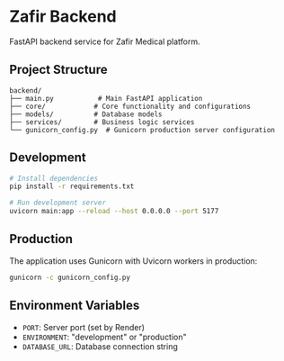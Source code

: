 # Zafir Backend

FastAPI backend service for Zafir Medical platform.

## Project Structure

```
backend/
├── main.py           # Main FastAPI application
├── core/            # Core functionality and configurations
├── models/          # Database models
├── services/        # Business logic services
└── gunicorn_config.py  # Gunicorn production server configuration
```

## Development

```bash
# Install dependencies
pip install -r requirements.txt

# Run development server
uvicorn main:app --reload --host 0.0.0.0 --port 5177
```

## Production

The application uses Gunicorn with Uvicorn workers in production:

```bash
gunicorn -c gunicorn_config.py
```

## Environment Variables

- `PORT`: Server port (set by Render)
- `ENVIRONMENT`: "development" or "production"
- `DATABASE_URL`: Database connection string
